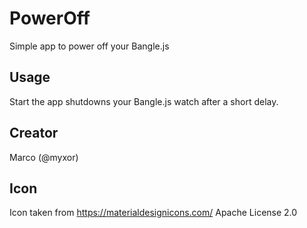 # PowerOff

Simple app to power off your Bangle.js

## Usage

Start the app shutdowns your Bangle.js watch after a short delay.

## Creator
Marco (@myxor)

## Icon
Icon taken from https://materialdesignicons.com/ Apache License 2.0
